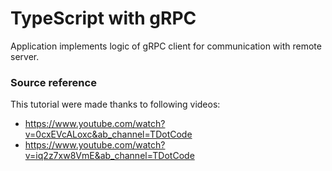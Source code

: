 # TypeScript with gRPC

Application implements logic of gRPC client for communication with remote server.

### Source reference
This tutorial were made thanks to following videos:
- https://www.youtube.com/watch?v=0cxEVcALoxc&ab_channel=TDotCode
- https://www.youtube.com/watch?v=iq2z7xw8VmE&ab_channel=TDotCode